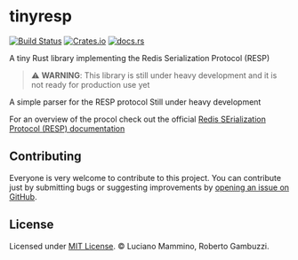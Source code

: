 # tinyresp

[![Build Status](https://github.com/lmammino/tinyresp/actions/workflows/rust.yml/badge.svg)](https://github.com/lmammino/tinyresp/actions/workflows/rust.yml)
[![Crates.io](https://img.shields.io/crates/v/tinyresp.svg)](https://crates.io/crates/tinyresp)
[![docs.rs](https://docs.rs/tinyresp/badge.svg)](https://docs.rs/tinyresp)

A tiny Rust library implementing the Redis Serialization Protocol (RESP)

> ⚠️ **WARNING**: This library is still under heavy development and it is not ready for production use yet

<!-- cargo-sync-readme start -->

A simple parser for the RESP protocol
Still under heavy  development

For an overview of the procol check out the official
[Redis SErialization Protocol (RESP) documentation](https://redis.io/topics/protocol)

<!-- cargo-sync-readme end -->

## Contributing

Everyone is very welcome to contribute to this project.
You can contribute just by submitting bugs or suggesting improvements by
[opening an issue on GitHub](https://github.com/lmammino/tinyresp/issues).


## License

Licensed under [MIT License](LICENSE). © Luciano Mammino, Roberto Gambuzzi.